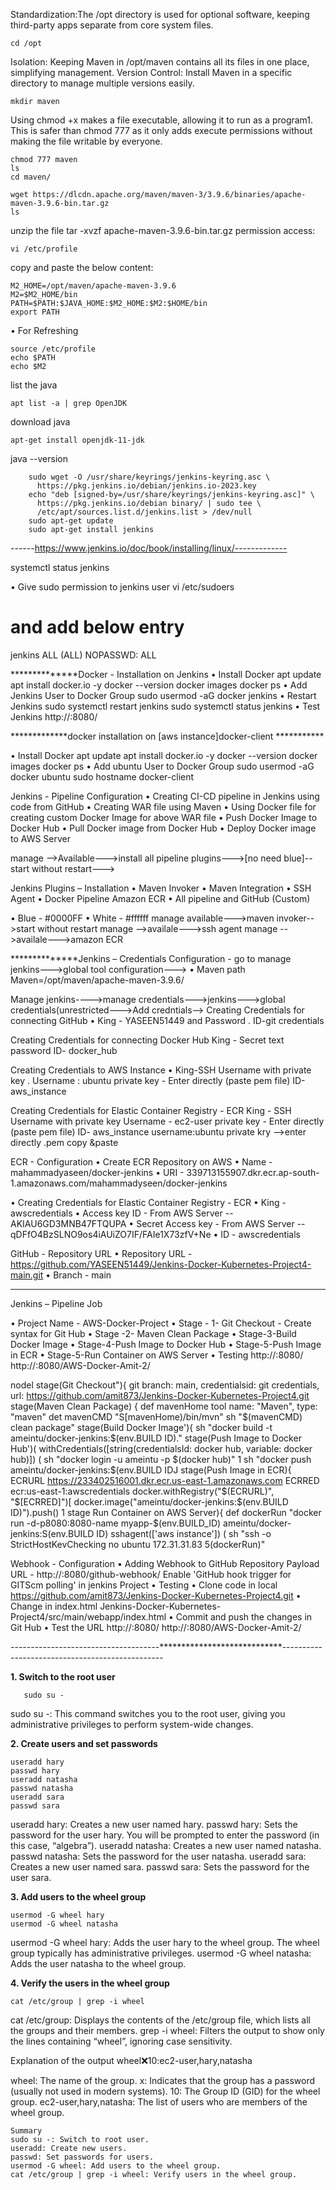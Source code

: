 Standardization:The /opt directory is used for optional software, keeping third-party apps separate from core system files.

    cd /opt

Isolation: Keeping Maven in /opt/maven contains all its files in one place, simplifying management.
Version Control: Install Maven in a specific directory to manage multiple versions easily.

    mkdir maven

Using chmod +x makes a file executable, allowing it to run as a program1. This is safer than chmod 777 as it only adds execute permissions without making the file writable by everyone.

    chmod 777 maven
    ls
    cd maven/

    wget https://dlcdn.apache.org/maven/maven-3/3.9.6/binaries/apache-maven-3.9.6-bin.tar.gz 
    ls
unzip the file
    tar -xvzf apache-maven-3.9.6-bin.tar.gz 
permission access:

    vi /etc/profile
copy and paste the below content:

    M2_HOME=/opt/maven/apache-maven-3.9.6 
    M2=$M2_HOME/bin 
    PATH=$PATH:$JAVA_HOME:$M2_HOME:$M2:$HOME/bin
    export PATH
• For Refreshing
  
    source /etc/profile
    echo $PATH
    echo $M2
list the java 

    apt list -a | grep OpenJDK
download java
                    
    apt-get install openjdk-11-jdk
java --version

   

        sudo wget -O /usr/share/keyrings/jenkins-keyring.asc \
          https://pkg.jenkins.io/debian/jenkins.io-2023.key
        echo "deb [signed-by=/usr/share/keyrings/jenkins-keyring.asc]" \
          https://pkg.jenkins.io/debian binary/ | sudo tee \
          /etc/apt/sources.list.d/jenkins.list > /dev/null
        sudo apt-get update
        sudo apt-get install jenkins



------https://www.jenkins.io/doc/book/installing/linux/-------------

systemctl status jenkins

• Give sudo permission to jenkins user 
vi /etc/sudoers 
# and add below entry 
jenkins ALL (ALL) NOPASSWD: ALL



**************Docker - Installation on Jenkins
• Install Docker
apt update
apt install docker.io -y
docker --version
docker images
docker ps
• Add Jenkins User to Docker Group
sudo usermod -aG docker jenkins
• Restart Jenkins
sudo systemctl restart jenkins
sudo systemctl status jenkins
• Test Jenkins
http://<IP>:8080/

*************docker installation on [aws instance]docker-client ***********


• Install Docker
apt update
apt install docker.io -y
docker --version
docker images
docker ps
• Add ubuntu User to Docker Group
sudo usermod -aG docker ubuntu
sudo hostname docker-client


Jenkins - Pipeline Configuration
• Creating CI-CD pipeline in Jenkins using code from GitHub
• Creating WAR file using Maven
• Using Docker file for creating custom Docker Image for above WAR file
• Push Docker Image to Docker Hub
• Pull Docker image from Docker Hub
• Deploy Docker image to AWS Server

manage -->Available--->install all pipeline plugins--->[no need blue]--start without restart--->

Jenkins Plugins – Installation
• Maven Invoker
• Maven Integration
• SSH Agent
• Docker Pipeline
Amazon ECR
• All pipeline and GitHub (Custom)

• Blue - #0000FF
• White - #ffffff
manage available--->maven invoker-->start without restart
manage -->availale--->ssh agent
manage -->availale--->amazon ECR

**************Jenkins – Credentials Configuration -
go to manage jenkins--->global tool configuration--->
• Maven path
Maven=/opt/maven/apache-maven-3.9.6/

Manage jenkins---->manage credentials--->jenkins--->global credentials(unrestricted--->Add credntials-->
Creating Credentials for connecting GitHub
• King - YASEEN51449 and Password
. ID-git credentials

Creating Credentials for connecting Docker Hub
King - Secret text
password
ID- docker_hub

Creating Credentials to AWS Instance
• King-SSH Username with private key
. Username : ubuntu
  private key - Enter directly (paste pem file) 
  ID-aws_instance

Creating Credentials for Elastic Container Registry - ECR
King - SSH Username with private key
Username - ec2-user
private key - Enter directly (paste pem file)
ID- aws_instance
username:ubuntu
private kry -->enter directly
.pem 
copy &paste

ECR - Configuration
• Create ECR Repository on AWS
• Name - mahammadyaseen/docker-jenkins
• URI - 339713155907.dkr.ecr.ap-south-1.amazonaws.com/mahammadyseen/docker-jenkins

• Creating Credentials for Elastic Container Registry - ECR
• King - awscredentials
• Access key ID - From AWS Server  --AKIAU6GD3MNB47FTQUPA
• Secret Access key - From AWS Server --qDFfO4BzSLNO9os4iAUiZO7IF/FAIe1X73zfV+Ne
• ID - awscredentials

GitHub - Repository URL
• Repository URL -
https://github.com/YASEEN51449/Jenkins-Docker-Kubernetes-Project4-main.git
• Branch - main

------------------------------------------------------------------------------------

Jenkins – Pipeline Job

• Project Name - AWS-Docker-Project
• Stage - 1- Git Checkout - Create syntax for Git Hub
• Stage -2- Maven Clean Package
• Stage-3-Build Docker Image
• Stage-4-Push Image to Docker Hub
• Stage-5-Push Image in ECR
• Stage-5-Run Container on AWS Server
• Testing
http://<IP>:8080/
http://<IP>:8080/AWS-Docker-Amit-2/



nodel
stage(Git Checkout"){
git branch: main, credentialsid: git credentials, url: https://github.com/amit873/Jenkins-Docker-Kubernetes-Project4.git
stage(Maven Clean Package) {
def mavenHome tool name: "Maven", type: "maven"
det mavenCMD "S[mavenHome)/bin/mvn"
sh "$(mavenCMD) clean package"
stage(Build Docker Image'){
sh "docker build -t ameintu/docker-jenkins:$(env.BUILD ID)."
stage(Push Image to Docker Hub')(
withCredentials([string(credentialsId: docker hub, variable: docker hub)]) ( sh "docker login -u ameintu -p $(docker hub)"
1
sh "docker push ameintu/docker-jenkins:$(env.BUILD IDJ
stage(Push Image in ECR){
ECRURL https://233402516001.dkr.ecr.us-east-1.amazonaws.com
ECRRED ecr:us-east-1:awscredentials docker.withRegistry("$(ECRURL)", "$[ECRRED]")[
docker.image("ameintu/docker-jenkins:$(env.BUILD ID)").push()
1
stage Run Container on AWS Server){
def dockerRun "docker run -d-p8080:8080-name myapp-$(env.BUILD_ID) ameintu/docker-jenkins:S(env.BUILD ID) sshagent(['aws instance']) (
sh "ssh -o StrictHostKevChecking no ubuntu 172.31.31.83 5(dockerRun)"






Webhook - Configuration
• Adding Webhook to GitHub Repository Payload URL - http://<IP>:8080/github-webhook/
Enable 'GitHub hook trigger for GITScm polling' in jenkins Project
• Testing
• Clone code in local
https://github.com/amit873/Jenkins-Docker-Kubernetes-Project4.git
• Change in index.html
Jenkins-Docker-Kubernetes-Project4/src/main/webapp/index.html
• Commit and push the changes in Git Hub
• Test the URL
http://<IP>:8080/
http://<IP>:8080/AWS-Docker-Amit-2/



-------------------------------------****************************------------------------------------------------



**1. Switch to the root user**

       sudo su -

sudo su -: This command switches you to the root user, giving you administrative privileges to perform system-wide changes.

**2. Create users and set passwords**

    useradd hary
    passwd hary
    useradd natasha
    passwd natasha
    useradd sara
    passwd sara

useradd hary: Creates a new user named hary.
passwd hary: Sets the password for the user hary. You will be prompted to enter the password (in this case, “algebra”).
useradd natasha: Creates a new user named natasha.
passwd natasha: Sets the password for the user natasha.
useradd sara: Creates a new user named sara.
passwd sara: Sets the password for the user sara.

**3. Add users to the wheel group**
            
    usermod -G wheel hary
    usermod -G wheel natasha

usermod -G wheel hary: Adds the user hary to the wheel group. The wheel group typically has administrative privileges.
usermod -G wheel natasha: Adds the user natasha to the wheel group.

**4. Verify the users in the wheel group**

    cat /etc/group | grep -i wheel

cat /etc/group: Displays the contents of the /etc/group file, which lists all the groups and their members.
grep -i wheel: Filters the output to show only the lines containing “wheel”, ignoring case sensitivity.

Explanation of the output
wheel:x:10:ec2-user,hary,natasha

wheel: The name of the group.
x: Indicates that the group has a password (usually not used in modern systems).
10: The Group ID (GID) for the wheel group.
ec2-user,hary,natasha: The list of users who are members of the wheel group.

    Summary
    sudo su -: Switch to root user.
    useradd: Create new users.    
    passwd: Set passwords for users.
    usermod -G wheel: Add users to the wheel group.
    cat /etc/group | grep -i wheel: Verify users in the wheel group.
